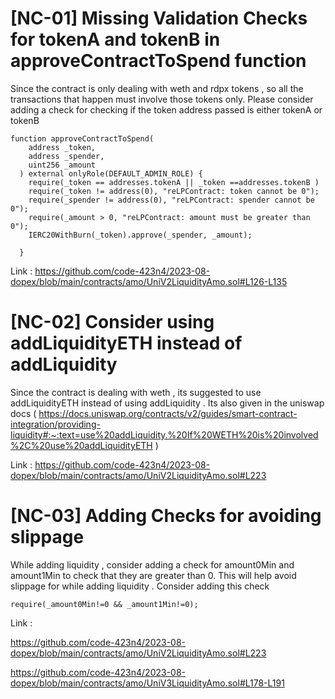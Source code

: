 # [NC-01] Missing Validation Checks for tokenA and tokenB in **approveContractToSpend** function 

Since the contract is only dealing with weth and rdpx tokens , so all the transactions that happen must involve those tokens only. Please consider adding a check for checking if the token address passed is either tokenA or tokenB

```  
function approveContractToSpend(
    address _token,
    address _spender,
    uint256 _amount
  ) external onlyRole(DEFAULT_ADMIN_ROLE) {
    require(_token == addresses.tokenA || _token ==addresses.tokenB )
    require(_token != address(0), "reLPContract: token cannot be 0");
    require(_spender != address(0), "reLPContract: spender cannot be 0");
    require(_amount > 0, "reLPContract: amount must be greater than 0");
    IERC20WithBurn(_token).approve(_spender, _amount); 

  }

```
Link : https://github.com/code-423n4/2023-08-dopex/blob/main/contracts/amo/UniV2LiquidityAmo.sol#L126-L135

# [NC-02] Consider using addLiquidityETH instead of addLiquidity 

Since the contract is dealing with weth , its suggested to use addLiquidityETH instead of using addLiquidity . Its also given in the uniswap docs ( https://docs.uniswap.org/contracts/v2/guides/smart-contract-integration/providing-liquidity#:~:text=use%20addLiquidity.%20If%20WETH%20is%20involved%2C%20use%20addLiquidityETH )

Link : https://github.com/code-423n4/2023-08-dopex/blob/main/contracts/amo/UniV2LiquidityAmo.sol#L223

# [NC-03] Adding Checks for avoiding slippage 

While adding liquidity , consider adding a check for amount0Min and amount1Min to check that they are greater than 0. This will help avoid slippage for while adding liquidity . Consider adding this check 
```    
require(_amount0Min!=0 && _amount1Min!=0);
```

Link : 

https://github.com/code-423n4/2023-08-dopex/blob/main/contracts/amo/UniV2LiquidityAmo.sol#L223

https://github.com/code-423n4/2023-08-dopex/blob/main/contracts/amo/UniV3LiquidityAmo.sol#L178-L191



